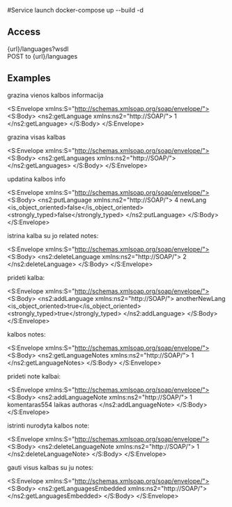 #Service launch
docker-compose up --build -d <br>

## Access
{url}/languages?wsdl <br>
POST to {url}/languages

## Examples

grazina vienos kalbos  informacija

<?xml version="1.0" ?>
<S:Envelope xmlns:S="http://schemas.xmlsoap.org/soap/envelope/">
    <S:Body>
        <ns2:getLanguage xmlns:ns2="http://SOAP/">
        	<id>1</id>
        </ns2:getLanguage>
    </S:Body>
</S:Envelope>

grazina visas kalbas

<?xml version="1.0" ?>
<S:Envelope xmlns:S="http://schemas.xmlsoap.org/soap/envelope/">
    <S:Body>
        <ns2:getLanguages xmlns:ns2="http://SOAP/">
        </ns2:getLanguages>
    </S:Body>
</S:Envelope>

updatina kalbos info

<?xml version="1.0" ?>
<S:Envelope xmlns:S="http://schemas.xmlsoap.org/soap/envelope/">
    <S:Body>
        <ns2:putLanguage xmlns:ns2="http://SOAP/">
        	<id>4</id>
        	<language>newLang</language>
        	<is_object_oriented>false</is_object_oriented>
			<strongly_typed>false</strongly_typed>
        </ns2:putLanguage>
    </S:Body>
</S:Envelope>

istrina kalba su jo related notes:

<?xml version="1.0" ?>
<S:Envelope xmlns:S="http://schemas.xmlsoap.org/soap/envelope/">
    <S:Body>
        <ns2:deleteLanguage xmlns:ns2="http://SOAP/">
        	<id>2</id>
        </ns2:deleteLanguage>
    </S:Body>
</S:Envelope>

prideti kalba:

<?xml version="1.0" ?>
<S:Envelope xmlns:S="http://schemas.xmlsoap.org/soap/envelope/">
    <S:Body>
        <ns2:addLanguage xmlns:ns2="http://SOAP/">
        	<language>anotherNewLang</language>
        	<is_object_oriented>true</is_object_oriented>
			<strongly_typed>true</strongly_typed>
        </ns2:addLanguage>
    </S:Body>
</S:Envelope>

kalbos notes:

<?xml version="1.0" ?>
<S:Envelope xmlns:S="http://schemas.xmlsoap.org/soap/envelope/">
    <S:Body>
        <ns2:getLanguageNotes xmlns:ns2="http://SOAP/">
        	<id>1</id>
        </ns2:getLanguageNotes>
    </S:Body>
</S:Envelope>

prideti note kalbai:

<?xml version="1.0" ?>
<S:Envelope xmlns:S="http://schemas.xmlsoap.org/soap/envelope/">
    <S:Body>
        <ns2:addLanguageNote xmlns:ns2="http://SOAP/">
        	<id>1</id>
        	<title>pavadinimas87</title>
        	<comment>komentaras554</comment>
        	<expiration>laikas</expiration>
			<author>authoras</author>
        </ns2:addLanguageNote>
    </S:Body>
</S:Envelope>

istrinti nurodyta kalbos note:

<?xml version="1.0" ?>
<S:Envelope xmlns:S="http://schemas.xmlsoap.org/soap/envelope/">
    <S:Body>
        <ns2:deleteLanguageNote xmlns:ns2="http://SOAP/">
        	<id>1</id>
        	<title>default1</title>
        	</ns2:deleteLanguageNote>
    </S:Body>
</S:Envelope>

gauti visus kalbas su ju notes:

<?xml version="1.0" ?>
<S:Envelope xmlns:S="http://schemas.xmlsoap.org/soap/envelope/">
    <S:Body>
        <ns2:getLanguagesEmbedded xmlns:ns2="http://SOAP/">
        	</ns2:getLanguagesEmbedded>
    </S:Body>
</S:Envelope>

